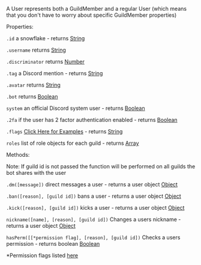 A User represents both a GuildMember and a regular User
(which means that you don't have to worry about specific GuildMember properties)

Properties:

`.id` a snowflake - returns [String](https://javascript.info/types#string)

`.username` returns [String](https://javascript.info/types#string)

`.discriminator` returns [Number](https://javascript.info/types#number)

`.tag` a Discord mention - returns [String](https://javascript.info/types#string)

`.avatar` returns [String](https://javascript.info/types#string)

`.bot` returns [Boolean](https://javascript.info/types#boolean-logical-type)

`system` an official Discord system user - returns [Boolean](https://javascript.info/types#string)

`.2fa` if the user has 2 factor authentication enabled - returns [Boolean](https://javascript.info/types#boolean-logical-type)

`.flags` [Click Here for Examples](google.com) - returns [String](https://javascript.info/types#string)

`roles` list of role objects for each guild - returns [Array](https://javascript.info/array)


Methods: 

Note: If guild id is not passed the function will be performed on all guilds the bot shares with the user


`.dm([message])` direct messages a user - returns a user object [Object](https://javascript.info/object)

`.ban([reason], [guild id])` bans a user - returns a user object [Object](https://javascript.info/object)

`.kick([reason], [guild id])` kicks a user - returns a user object [Object](https://javascript.info/object)

`nickname([name], [reason], [guild id])` Changes a users nickname - returns a user object [Object](https://javascript.info/object)

`hasPerm([[*permission flag], [reason], [guild id])` Checks a users permission - returns boolean [Boolean](https://javascript.info/types#boolean-logical-type)

*Permission flags listed [here](https://discord.com/developers/docs/topics/permissions#permissions-bitwise-permission-flags)